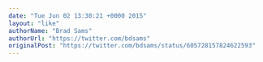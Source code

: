 ```yaml
---
date: "Tue Jun 02 13:30:21 +0000 2015"
layout: "like"
authorName: "Brad Sams"
authorUrl: "https://twitter.com/bdsams"
originalPost: "https://twitter.com/bdsams/status/605728157824622593"
---
```

